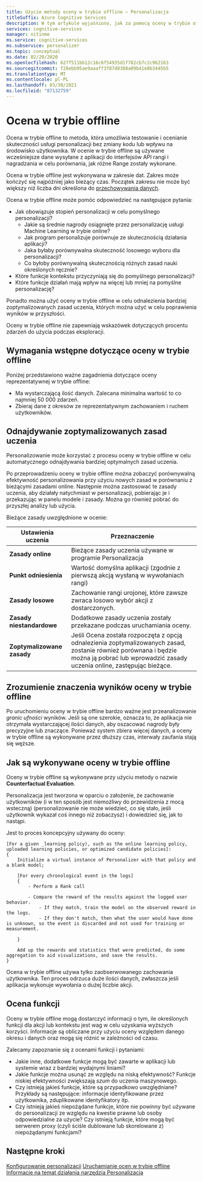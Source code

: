 ```yaml
---
title: Użycie metody oceny w trybie offline — Personalizacja
titleSuffix: Azure Cognitive Services
description: W tym artykule wyjaśniono, jak za pomocą oceny w trybie offline mierzyć efektywność aplikacji i analizować pętlę uczenia.
services: cognitive-services
manager: nitinme
ms.service: cognitive-services
ms.subservice: personalizer
ms.topic: conceptual
ms.date: 02/20/2020
ms.openlocfilehash: 627f511bb12c16c8f54935d1f782cb7c2c962163
ms.sourcegitcommit: f28ebb95ae9aaaff3f87d8388a09b41e0b3445b5
ms.translationtype: MT
ms.contentlocale: pl-PL
ms.lasthandoff: 03/30/2021
ms.locfileid: "87132759"
---
```

# <a name="offline-evaluation"></a>Ocena w trybie offline

Ocena w trybie offline to metoda, która umożliwia testowanie i ocenianie skuteczności usługi personalizacji bez zmiany kodu lub wpływu na środowisko użytkownika. W ocenie w trybie offline są używane wcześniejsze dane wysyłane z aplikacji do interfejsów API rangi i nagradzania w celu porównania, jak różne Range zostały wykonane.

Ocena w trybie offline jest wykonywana w zakresie dat. Zakres może kończyć się najpóźniej jako bieżący czas. Początek zakresu nie może być większy niż liczba dni określona do [przechowywania danych](how-to-settings.md).

Ocena w trybie offline może pomóc odpowiedzieć na następujące pytania:

* Jak obowiązuje stopień personalizacji w celu pomyślnego personalizacji?
    * Jakie są średnie nagrody osiągnięte przez personalizację usługi Machine Learning w trybie online?
    * Jak program personalizuje porównuje ze skutecznością działania aplikacji?
    * Jaka byłaby porównywalna skuteczność losowego wyboru dla personalizacji?
    * Co byłoby porównywalną skutecznością różnych zasad nauki określonych ręcznie?
* Które funkcje kontekstu przyczyniają się do pomyślnego personalizacji?
* Które funkcje działań mają wpływ na więcej lub mniej na pomyślne personalizację?

Ponadto można użyć oceny w trybie offline w celu odnalezienia bardziej zoptymalizowanych zasad uczenia, których można użyć w celu poprawienia wyników w przyszłości.

Oceny w trybie offline nie zapewniają wskazówek dotyczących procentu zdarzeń do użycia podczas eksploracji.

## <a name="prerequisites-for-offline-evaluation"></a>Wymagania wstępne dotyczące oceny w trybie offline

Poniżej przedstawiono ważne zagadnienia dotyczące oceny reprezentatywnej w trybie offline:

* Ma wystarczającą ilość danych. Zalecana minimalna wartość to co najmniej 50 000 zdarzeń.
* Zbieraj dane z okresów ze reprezentatywnym zachowaniem i ruchem użytkowników.

## <a name="discovering-the-optimized-learning-policy"></a>Odnajdywanie zoptymalizowanych zasad uczenia

Personalizowanie może korzystać z procesu oceny w trybie offline w celu automatycznego odnajdywania bardziej optymalnych zasad uczenia.

Po przeprowadzeniu oceny w trybie offline można zobaczyć porównywalną efektywność personalizowania przy użyciu nowych zasad w porównaniu z bieżącymi zasadami online. Następnie można zastosować te zasady uczenia, aby działały natychmiast w personalizacji, pobierając je i przekazując w panelu modele i zasady. Można go również pobrać do przyszłej analizy lub użycia.

Bieżące zasady uwzględnione w ocenie:

| Ustawienia uczenia | Przeznaczenie|
|--|--|
|**Zasady online**| Bieżące zasady uczenia używane w programie Personalizacja |
|**Punkt odniesienia**|Wartość domyślna aplikacji (zgodnie z pierwszą akcją wysłaną w wywołaniach rangi)|
|**Zasady losowe**|Zachowanie rangi urojonej, które zawsze zwraca losowo wybór akcji z dostarczonych.|
|**Zasady niestandardowe**|Dodatkowe zasady uczenia zostały przekazane podczas uruchamiania oceny.|
|**Zoptymalizowane zasady**|Jeśli Ocena została rozpoczęta z opcją odnalezienia zoptymalizowanych zasad, zostanie również porównana i będzie można ją pobrać lub wprowadzić zasady uczenia online, zastępując bieżące.|

## <a name="understanding-the-relevance-of-offline-evaluation-results"></a>Zrozumienie znaczenia wyników oceny w trybie offline

Po uruchomieniu oceny w trybie offline bardzo ważne jest przeanalizowanie _granic ufności_ wyników. Jeśli są one szerokie, oznacza to, że aplikacja nie otrzymała wystarczającej ilości danych, aby oszacować nagrody były precyzyjne lub znaczące. Ponieważ system zbiera więcej danych, a oceny w trybie offline są wykonywane przez dłuższy czas, interwały zaufania stają się węższe.

## <a name="how-offline-evaluations-are-done"></a>Jak są wykonywane oceny w trybie offline

Oceny w trybie offline są wykonywane przy użyciu metody o nazwie **Counterfactual Evaluation**.

Personalizacja jest tworzona w oparciu o założenie, że zachowanie użytkowników (i w ten sposób jest niemożliwy do przewidzenia z mocą wsteczną) (personalizowanie nie może wiedzieć, co się stało, jeśli użytkownik wykazał coś innego niż zobaczysz) i dowiedzieć się, jak to nastąpi.

Jest to proces koncepcyjny używany do oceny:

```
[For a given _learning policy), such as the online learning policy, uploaded learning policies, or optimized candidate policies]:
{
    Initialize a virtual instance of Personalizer with that policy and a blank model;

    [For every chronological event in the logs]
    {
        - Perform a Rank call

        - Compare the reward of the results against the logged user behavior.
            - If they match, train the model on the observed reward in the logs.
            - If they don't match, then what the user would have done is unknown, so the event is discarded and not used for training or measurement.

    }

    Add up the rewards and statistics that were predicted, do some aggregation to aid visualizations, and save the results.
}
```

Ocena w trybie offline używa tylko zaobserwowanego zachowania użytkownika. Ten proces odrzuca duże ilości danych, zwłaszcza jeśli aplikacja wykonuje wywołania o dużej liczbie akcji.


## <a name="evaluation-of-features"></a>Ocena funkcji

Oceny w trybie offline mogą dostarczyć informacji o tym, ile określonych funkcji dla akcji lub kontekstu jest wag w celu uzyskania wyższych korzyści. Informacje są obliczane przy użyciu oceny względem danego okresu i danych oraz mogą się różnić w zależności od czasu.

Zalecamy zapoznanie się z ocenami funkcji i pytaniami:

* Jakie inne, dodatkowe funkcje mogą być zawarte w aplikacji lub systemie wraz z bardziej wydajnymi liniami?
* Jakie funkcje można usunąć ze względu na niską efektywność? Funkcje niskiej efektywności zwiększają _szum_ do uczenia maszynowego.
* Czy istnieją jakieś funkcje, które są przypadkowo uwzględniane? Przykłady są następujące: informacje identyfikowane przez użytkownika, zduplikowane identyfikatory itp.
* Czy istnieją jakieś niepożądane funkcje, które nie powinny być używane do personalizacji ze względu na kwestie prawne lub osoby odpowiedzialne za użycie? Czy istnieją funkcje, które mogą być serwerem proxy (czyli ściśle dublowane lub skorelowane z) niepożądanymi funkcjami?


## <a name="next-steps"></a>Następne kroki

[Konfigurowanie personalizacji](how-to-settings.md) 
 [Uruchamianie ocen w trybie offline](how-to-offline-evaluation.md) [Informacje na temat działania narzędzia Personalizacja](how-personalizer-works.md)
